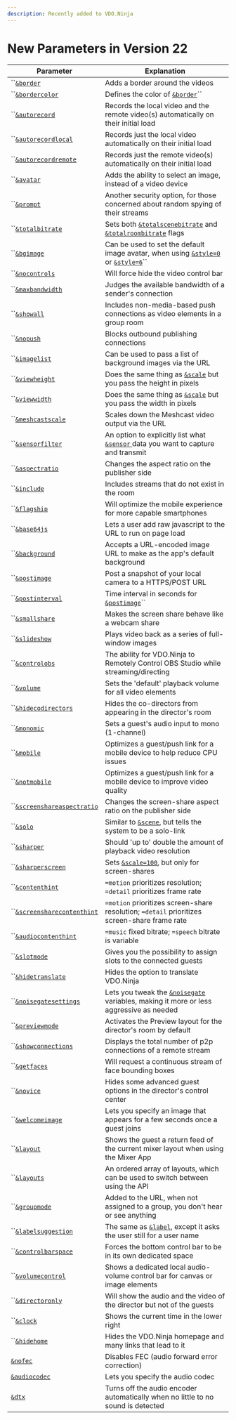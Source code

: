 ```yaml
---
description: Recently added to VDO.Ninja
---
```


# New Parameters in Version 22

| Parameter                                                                            | Explanation                                                                                                                                                  |
| ------------------------------------------------------------------------------------ | ------------------------------------------------------------------------------------------------------------------------------------------------------------ |
| ``[`&border`](design-parameters/and-border.md)                                       | Adds a border around the videos                                                                                                                              |
| ``[`&bordercolor`](design-parameters/and-bordercolor.md)                             | Defines the color of [`&border`](design-parameters/and-border.md)``                                                                                          |
| ``[`&autorecord`](recording-parameters/and-autorecord.md)                            | Records the local video and the remote video(s) automatically on their initial load                                                                          |
| ``[`&autorecordlocal`](recording-parameters/and-autorecordlocal.md)                  | Records just the local video automatically on their initial load                                                                                             |
| ``[`&autorecordremote`](recording-parameters/and-autorecordremote.md)                | Records just the remote video(s) automatically on their initial load                                                                                         |
| ``[`&avatar`](video-parameters/and-avatar.md)                                        | Adds the ability to select an image, instead of a video device                                                                                               |
| ``[`&prompt`](settings-parameters/and-prompt.md)                                     | Another security option, for those concerned about random spying of their streams                                                                            |
| ``[`&totalbitrate`](video-parameters/and-totalbitrate.md)                            | Sets both [`&totalscenebitrate`](../newly-added-parameters/and-maxtotalscenebitrate.md) and [`&totalroombitrate`](view-parameters/totalroombitrate.md) flags |
| ``[`&bgimage`](design-parameters/and-bgimage.md)                                     | Can be used to set the default image avatar, when using [`&style=0` ](design-parameters/style.md)or [`&style=6`](design-parameters/style.md)``               |
| ``[`&nocontrols`](settings-parameters/and-nocontrols.md)                             | Will force hide the video control bar                                                                                                                        |
| ``[`&maxbandwidth`](video-parameters/and-maxbandwidth.md)                            | Judges the available bandwidth of a sender's connection                                                                                                      |
| ``[`&showall`](design-parameters/and-showall.md)                                     | Includes non-media-based push connections as video elements in a group room                                                                                  |
| ``[`&nopush`](settings-parameters/and-nopush.md)                                     | Blocks outbound publishing connections                                                                                                                       |
| ``[`&imagelist`](video-parameters/and-imagelist.md)                                  | Can be used to pass a list of background images via the URL                                                                                                  |
| ``[`&viewheight`](video-parameters/and-viewheight.md)                                | Does the same thing as [`&scale`](view-parameters/scale.md) but you pass the height in pixels                                                                |
| ``[`&viewwidth`](video-parameters/and-viewwidth.md)                                  | Does the same thing as [`&scale`](view-parameters/scale.md) but you pass the width in pixels                                                                 |
| ``[`&meshcastscale`](upcoming-parameters/and-meshcastscale.md)                       | Scales down the Meshcast video output via the URL                                                                                                            |
| ``[`&sensorfilter`](settings-parameters/and-sensorfilter.md)                         | An option to explicitly list what [`&sensor` ](../source-settings/sensor.md)data you want to capture and transmit                                            |
| ``[`&aspectratio`](video-parameters/and-aspectratio.md)                              | Changes the aspect ratio on the publisher side                                                                                                               |
| ``[`&include`](mixer-scene-parameters/and-include.md)                                | Includes streams that do not exist in the room                                                                                                               |
| ``[`&flagship`](upcoming-parameters/and-flagship.md)                                 | Will optimize the mobile experience for more capable smartphones                                                                                             |
| ``[`&base64js`](design-parameters/and-base64js.md)                                   | Lets a user add raw javascript to the URL to run on page load                                                                                                |
| ``[`&background`](design-parameters/and-background.md)                               | Accepts a URL-encoded image URL to make as the app's default background                                                                                      |
| ``[`&postimage`](settings-parameters/and-postimage.md)                               | Post a snapshot of your local camera to a HTTPS/POST URL                                                                                                     |
| ``[`&postinterval`](settings-parameters/and-postinterval.md)                         | Time interval in seconds for [`&postimage`](settings-parameters/and-postimage.md)``                                                                          |
| ``[`&smallshare`](screen-share-parameters/and-smallshare.md)                         | Makes the screen share behave like a webcam share                                                                                                            |
| ``[`&slideshow`](video-parameters/and-slideshow.md)                                  | Plays video back as a series of full-window images                                                                                                           |
| ``[`&controlobs`](settings-parameters/and-controlobs.md)                             | The ability for VDO.Ninja to Remotely Control OBS Studio while streaming/directing                                                                           |
| ``[`&volume`](audio-parameters/and-volume.md)                                        | Sets the 'default' playback volume for all video elements                                                                                                    |
| ``[`&hidecodirectors`](director-parameters/and-hidecodirectors.md)                   | Hides the co-directors from appearing in the director's room                                                                                                 |
| ``[`&monomic`](audio-parameters/and-monomic.md)                                      | Sets a guest's audio input to mono (1-channel)                                                                                                               |
| ``[`&mobile`](upcoming-parameters/and-mobile.md)                                     | Optimizes a guest/push link for a mobile device to help reduce CPU issues                                                                                    |
| ``[`&notmobile`](upcoming-parameters/and-notmobile.md)                               | Optimizes a guest/push link for a mobile device to improve video quality                                                                                     |
| ``[`&screenshareaspectratio`](screen-share-parameters/and-screenshareaspectratio.md) | Changes the screen-share aspect ratio on the publisher side                                                                                                  |
| ``[`&solo`](mixer-scene-parameters/and-solo.md)                                      | Similar to [`&scene`](view-parameters/scene.md), but tells the system to be a solo-link                                                                      |
| ``[`&sharper`](video-parameters/and-sharper.md)                                      | Should 'up to' double the amount of playback video resolution                                                                                                |
| ``[`&sharperscreen`](screen-share-parameters/and-sharperscreen.md)                   | Sets [`&scale=100`](view-parameters/scale.md), but only for screen-shares                                                                                    |
| ``[`&contenthint`](video-parameters/and-contenthint.md)                              | `=motion` prioritizes resolution; `=detail` prioritizes frame rate                                                                                           |
| ``[`&screensharecontenthint`](screen-share-parameters/and-screensharecontenthint.md) | `=motion` prioritizes screen-share resolution; `=detail` prioritizes screen-share frame rate                                                                 |
| ``[`&audiocontenthint`](audio-parameters/and-audiocontenthint.md)                    | `=music` fixed bitrate; `=speech` bitrate is variable                                                                                                        |
| ``[`&slotmode`](director-parameters/and-slotmode.md)                                 | Gives you the possibility to assign slots to the connected guests                                                                                            |
| ``[`&hidetranslate`](settings-parameters/and-hidetranslate.md)                       | Hides the option to translate VDO.Ninja                                                                                                                      |
| ``[`&noisegatesettings`](audio-parameters/and-noisegatesettings.md)                  | Lets you tweak the [`&noisegate`](../source-settings/noisegate.md) variables, making it more or less aggressive as needed                                    |
| ``[`&previewmode`](director-parameters/and-previewmode.md)                           | Activates the Preview layout for the director's room by default                                                                                              |
| ``[`&showconnections`](settings-parameters/and-showconnections.md)                   | Displays the total number of p2p connections of a remote stream                                                                                              |
| ``[`&getfaces`](settings-parameters/and-getfaces.md)                                 | Will request a continuous stream of face bounding boxes                                                                                                      |
| ``[`&novice`](director-parameters/and-novice.md)                                     | Hides some advanced guest options in the director's control center                                                                                           |
| ``[`&welcomeimage`](setup-parameters/and-welcomeimage.md)                            | Lets you specify an image that appears for a few seconds once a guest joins                                                                                  |
| ``[`&layout`](mixer-scene-parameters/and-layout.md)                                  | Shows the guest a return feed of the current mixer layout when using the Mixer App                                                                           |
| ``[`&layouts`](director-parameters/and-layouts.md)                                   | An ordered array of layouts, which can be used to switch between using the API                                                                               |
| ``[`&groupmode`](setup-parameters/and-groupmode.md)                                  | Added to the URL, when not assigned to a group, you don't hear or see anything                                                                               |
| ``[`&labelsuggestion`](setup-parameters/and-labelsuggestion.md)                      | The same as [`&label`](../general-settings/label.md), except it asks the user still for a user name                                                          |
| ``[`&controlbarspace`](settings-parameters/and-controlbarspace.md)                   | Forces the bottom control bar to be in its own dedicated space                                                                                               |
| ``[`&volumecontrol`](audio-parameters/and-volumecontrol.md)                          | Shows a dedicated local audio-volume control bar for canvas or image elements                                                                                |
| ``[`&directoronly`](video-parameters/and-directoronly.md)                            | Will show the audio and the video of the director but not of the guests                                                                                      |
| ``[`&clock`](settings-parameters/and-clock.md)                                       | Shows the current time in the lower right                                                                                                                    |
| ``[`&hidehome`](settings-parameters/and-hidehome.md)                                 | Hides the VDO.Ninja homepage and many links that lead to it                                                                                                  |
| [`&nofec`](audio-parameters/minptime-3.md)                                           | Disables FEC (audio forward error correction)                                                                                                                |
| [`&audiocodec`](audio-parameters/minptime-1.md)                                      | Lets you specify the audio codec                                                                                                                             |
| [`&dtx`](audio-parameters/minptime-2.md)                                             | Turns off the audio encoder automatically when no little to no sound is detected                                                                             |
